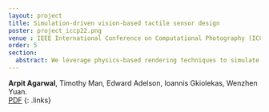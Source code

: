 ```yaml
---
layout: project
title: Simulation-driven vision-based tactile sensor design
poster: project_iccp22.png
venue : IEEE International Conference on Computational Photography (ICCP) 2022
order: 5
section: 
  abstract: We leverage physics-based rendering techniques to simulate the light transport process inside curved vision-based tactile sensor designs. We use physically-grounded models of light and material in our simulation. We also use lightweight and fast calibration methods for fitting the analytical models of light and material for our prototype. Given a calibrated simulation framework, we propose a tactile sensor shape optimization pipeline. Towards this goal, we propose a low-dimensional tactile sensor shape parameterization and automatically generate the full sensor prototype and an indenter surface virtually, which allows us to validate the sensor performance across the sensor surface. Our main technical results include a) accurately matching RGB image between simulation and a physical prototype b) generating improved tactile sensor shapes c) characterizing the design parameter space using appropriate light piping metrics. Our physically accurate simulation framework offers the ability to generate accurate RGB images for arbitrary vision-based tactile sensors. The parameter space exploration gives us high level guidelines on the design of tactile sensors for specific applications. Lastly, our system allows us to characterize the various tactile sensor designs in terms of their 3D shape reconstruction ability on different parts of the sensor surface. 
---
```

**Arpit Agarwal**, Timothy Man, Edward Adelson, Ioannis Gkiolekas, Wenzhen Yuan.  
[PDF](assets/pdfs/project_iccp22.pdf) 
{: .links} 
